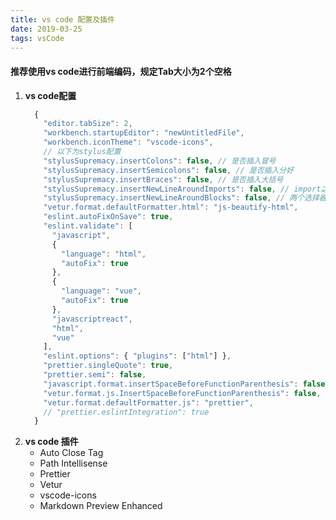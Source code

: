 ```yaml
---
title: vs code 配置及插件
date: 2019-03-25
tags: vsCode
---
```


#### 推荐使用vs code进行前端编码，规定Tab大小为2个空格
  1. **vs code配置**
      ```` javascript
        {
          "editor.tabSize": 2,
          "workbench.startupEditor": "newUntitledFile",
          "workbench.iconTheme": "vscode-icons",
          // 以下为stylus配置
          "stylusSupremacy.insertColons": false, // 是否插入冒号
          "stylusSupremacy.insertSemicolons": false, // 是否插入分好
          "stylusSupremacy.insertBraces": false, // 是否插入大括号
          "stylusSupremacy.insertNewLineAroundImports": false, // import之后是否换行
          "stylusSupremacy.insertNewLineAroundBlocks": false, // 两个选择器中是否换行
          "vetur.format.defaultFormatter.html": "js-beautify-html",
          "eslint.autoFixOnSave": true,
          "eslint.validate": [
            "javascript",
            {
              "language": "html",
              "autoFix": true
            },
            {
              "language": "vue",
              "autoFix": true
            },
            "javascriptreact",
            "html",
            "vue"
          ],
          "eslint.options": { "plugins": ["html"] },
          "prettier.singleQuote": true,
          "prettier.semi": false,
          "javascript.format.insertSpaceBeforeFunctionParenthesis": false,
          "vetur.format.js.InsertSpaceBeforeFunctionParenthesis": false,
          "vetur.format.defaultFormatter.js": "prettier",
          // "prettier.eslintIntegration": true
        }
      ````
  2. **vs code 插件**
      - Auto Close Tag
      - Path Intellisense
      - Prettier
      - Vetur
      - vscode-icons
      - Markdown Preview Enhanced

